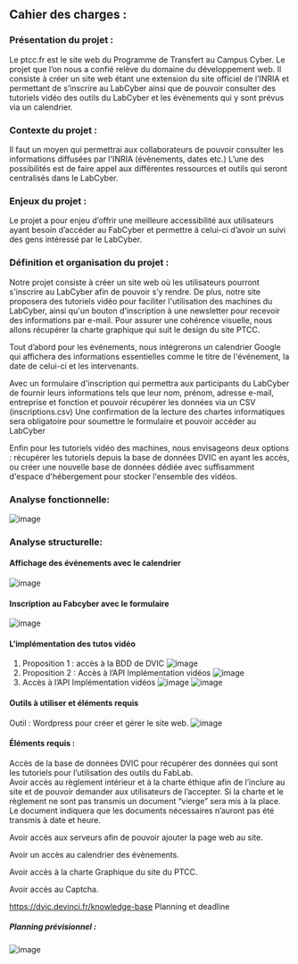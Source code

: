 ## **Cahier des charges :**

### Présentation du projet :

Le ptcc.fr est le site web du Programme de Transfert au Campus Cyber. Le projet que l’on nous a confié relève du domaine du développement web. Il consiste à créer un site web étant une extension du site officiel de l’INRIA et permettant de s’inscrire au LabCyber ainsi que de pouvoir consulter des tutoriels vidéo des outils du LabCyber et les évènements qui y sont prévus via un calendrier. 

### Contexte du projet :

Il faut un moyen qui permettrai aux collaborateurs de pouvoir consulter les informations diffusées par l'INRIA (évènements, dates etc.) L’une des possibilités est de faire appel aux différentes ressources et outils qui seront centralisés dans le LabCyber.

### Enjeux du projet :

Le projet a pour enjeu d’offrir une meilleure accessibilité aux utilisateurs ayant besoin d’accéder au FabCyber et permettre à celui-ci d’avoir un suivi des gens intéressé par le LabCyber. 

### Définition et organisation du projet :

Notre projet consiste à créer un site web où les utilisateurs pourront s'inscrire au LabCyber afin de pouvoir s’y rendre. De plus, notre site proposera des tutoriels vidéo pour faciliter l'utilisation des machines du LabCyber, ainsi qu'un bouton d'inscription à une newsletter pour recevoir des informations par e-mail. Pour assurer une cohérence visuelle, nous allons récupérer la charte graphique qui suit le design du site PTCC.
 
Tout d’abord pour les événements, nous intégrerons un calendrier Google qui affichera des informations essentielles comme le titre de l'événement, la date de celui-ci et les intervenants.

Avec un formulaire d'inscription qui permettra aux participants du LabCyber de fournir leurs informations tels que leur nom, prénom, adresse e-mail, entreprise et fonction et pouvoir récupérer les données via un CSV (inscriptions.csv)
Une confirmation de la lecture des chartes informatiques sera obligatoire pour soumettre le formulaire et pouvoir accéder au LabCyber

Enfin pour les tutoriels vidéo des machines, nous envisageons deux options : récupérer les tutoriels depuis la base de données DVIC en ayant les accès, ou créer une nouvelle base de données dédiée avec suffisamment d'espace d'hébergement pour stocker l'ensemble des vidéos.

### Analyse fonctionnelle:
![image](https://github.com/noamerey/Projet-dev/assets/95354215/8b8e483b-f32c-4dcf-acde-173aa0eb70e5)
### Analyse structurelle:
#### Affichage des événements avec le calendrier
![image](https://github.com/noamerey/Projet-dev/assets/95354215/f1522b70-f74b-4789-ae1f-816df3986ebb)
#### Inscription au Fabcyber avec le formulaire
![image](https://github.com/noamerey/Projet-dev/assets/95354215/b38d4230-4850-4471-8d0d-095dcf7bb211)
#### L’implémentation des tutos vidéo
1. Proposition 1 : accès à la BDD de DVIC
![image](https://github.com/noamerey/Projet-dev/assets/95354215/e66f4b7d-8b11-4b6d-a15b-f2148856f4aa)
2. Proposition 2 : Accès à l’API	Implémentation vidéos
![image](https://github.com/noamerey/Projet-dev/assets/95354215/1a435872-b4e4-46f0-8d22-49afca05ea68)
3. Accès à l’API	Implémentation vidéos
![image](https://github.com/noamerey/Projet-dev/assets/95354215/c13f0649-f476-4fe5-b4eb-f7f748b657de)
![image](https://github.com/noamerey/Projet-dev/assets/95354215/e5113619-0fe4-487e-8ab1-ee683633d4ed)




#### Outils à utiliser et éléments requis
Outil : Wordpress pour créer et gérer le site web. ![image](https://github.com/noamerey/Projet-dev/assets/95354215/95785aa7-eae7-4b91-a778-7422e0a42a29)


#### Éléments requis : 
Accès de la base de données DVIC pour récupérer des données qui sont les tutoriels pour l’utilisation des outils du FabLab.  
Avoir accès au règlement intérieur et à la charte éthique afin de l’inclure au site et de pouvoir demander aux utilisateurs de l’accepter. Si la charte et le règlement ne sont pas transmis un document “vierge” sera mis à la place. Le document indiquera que les documents nécessaires n’auront pas été transmis à date et heure.

Avoir accès aux serveurs afin de pouvoir ajouter la page web au site.  

Avoir un accès au calendrier des évènements.  

Avoir accès à la charte Graphique du site du PTCC.  

Avoir accès au Captcha.  

https://dvic.devinci.fr/knowledge-base
Planning et deadline
##### Planning prévisionnel :
![image](https://github.com/noamerey/Projet-dev/assets/95354215/7ffed1a7-b556-4dc9-afed-6d64a37a2652)









